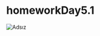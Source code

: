 # homeworkDay5.1
![Adsız](https://user-images.githubusercontent.com/65457064/117543741-c11bc300-b026-11eb-8fa0-3008f9578d5c.png)
